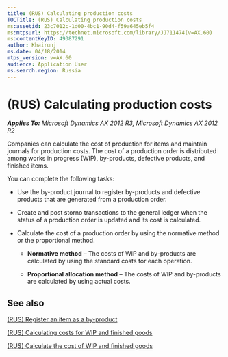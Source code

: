 ```yaml
---
title: (RUS) Calculating production costs
TOCTitle: (RUS) Calculating production costs
ms:assetid: 23c7012c-1d00-4bc1-90d4-f59a645eb5f4
ms:mtpsurl: https://technet.microsoft.com/library/JJ711474(v=AX.60)
ms:contentKeyID: 49387291
author: Khairunj
ms.date: 04/18/2014
mtps_version: v=AX.60
audience: Application User
ms.search.region: Russia
---
```


# (RUS) Calculating production costs 


_**Applies To:** Microsoft Dynamics AX 2012 R3, Microsoft Dynamics AX 2012 R2_

Companies can calculate the cost of production for items and maintain journals for production costs. The cost of a production order is distributed among works in progress (WIP), by-products, defective products, and finished items.

You can complete the following tasks:

  - Use the by-product journal to register by-products and defective products that are generated from a production order.

  - Create and post storno transactions to the general ledger when the status of a production order is updated and its cost is calculated.

  - Calculate the cost of a production order by using the normative method or the proportional method.
    
      - **Normative method** – The costs of WIP and by-products are calculated by using the standard costs for each operation.
    
      - **Proportional allocation method** – The costs of WIP and by-products are calculated by using actual costs.

## See also

[(RUS) Register an item as a by-product](rus-register-an-item-as-a-by-product.md)

[(RUS) Calculating costs for WIP and finished goods](rus-calculating-costs-for-wip-and-finished-goods.md)

[(RUS) Calculate the cost of WIP and finished goods](rus-calculate-the-cost-of-wip-and-finished-goods.md)

  


